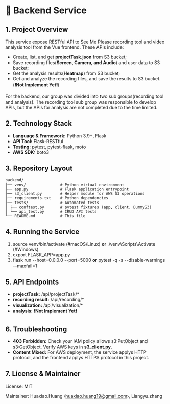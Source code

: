 # 🐍 Backend Service

## 1. Project Overview
This service expose RESTful API to See Me Please recording tool and video analysis tool from the Vue 
frontend. These APIs include:
- Create, list, and get **projectTask.json** from S3 bucket;
- Save recording files(**Screen, Camera, and Audio**) and user data to S3 bucket;
- Get the analysis results(**Heatmap**) from S3 bucket;
- Get and analyze the recording files, and save the results to S3 bucket. (**❗Not Implement Yet❗**)

For the backend, our group was divided into two sub groups(recording tool and analysis). The recording tool 
sub group was responsible to develop APIs, but the APIs for analysis are not completed due to the time limited.

## 2. Technology Stack
- **Language & Framework:** Python 3.9+, Flask  
- **API Tool:** Flask-RESTful  
- **Testing:** pytest, pytest-flask, moto
- **AWS SDK:** boto3 

## 3. Repository Layout
```text
backend/
├── venv/               # Python virtual environment
├── app.py              # Flask application entrypoint
├── s3_client.py        # Helper module for AWS S3 operations
├── requirements.txt    # Python dependencies
├── tests/              # Automated tests
│ ├── conftest.py       # pytest fixtures (app, client, DummyS3)
│ └── api_test.py       # CRUD API tests
└── README.md           # This file
```

## 4. Running the Service
1. source venv/bin/activate (#macOS/Linux)
**or** .\venv\Scripts\Activate (#Windows)
2. export FLASK_APP=app.py
3. flask run --host=0.0.0.0 --port=5000
**or** pytest -q -s --disable-warnings --maxfail=1

## 5. API Endpoints
- **projectTask:** /api/projectTask/*
- **recording result:** /api/recording/*
- **visualization:** /api/visualization/*
- **analysis:** **❗Not Implement Yet❗**

## 6. Troubleshooting
- **403 Forbidden:** Check your IAM policy allows s3:PutObject and s3:GetObject.
Verify AWS keys in **s3_client.py**.
- **Content Mixed:** For AWS deployment, the service applys HTTP protocol, and 
the frontend applys HTTPS protocol in this project. 

## 7. License & Maintainer
License: MIT

Maintainer: Huaxiao.Huang ‹huaxiao.huang19@gmail.com›, Liangyu.zhang
